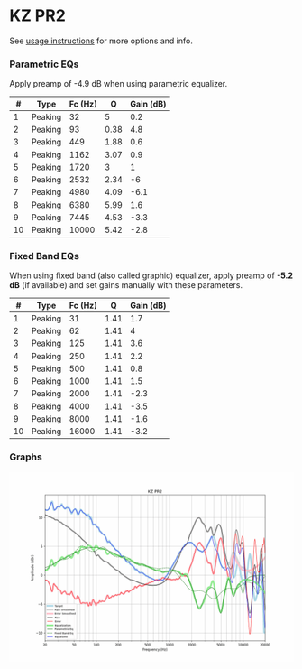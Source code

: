 # KZ PR2
See [usage instructions](https://github.com/jaakkopasanen/AutoEq#usage) for more options and info.

### Parametric EQs
Apply preamp of -4.9 dB when using parametric equalizer.

|   # | Type    |   Fc (Hz) |    Q |   Gain (dB) |
|-----|---------|-----------|------|-------------|
|   1 | Peaking |        32 | 5    |         0.2 |
|   2 | Peaking |        93 | 0.38 |         4.8 |
|   3 | Peaking |       449 | 1.88 |         0.6 |
|   4 | Peaking |      1162 | 3.07 |         0.9 |
|   5 | Peaking |      1720 | 3    |         1   |
|   6 | Peaking |      2532 | 2.34 |        -6   |
|   7 | Peaking |      4980 | 4.09 |        -6.1 |
|   8 | Peaking |      6380 | 5.99 |         1.6 |
|   9 | Peaking |      7445 | 4.53 |        -3.3 |
|  10 | Peaking |     10000 | 5.42 |        -2.8 |

### Fixed Band EQs
When using fixed band (also called graphic) equalizer, apply preamp of **-5.2 dB** (if available) and set gains manually with these parameters.

|   # | Type    |   Fc (Hz) |    Q |   Gain (dB) |
|-----|---------|-----------|------|-------------|
|   1 | Peaking |        31 | 1.41 |         1.7 |
|   2 | Peaking |        62 | 1.41 |         4   |
|   3 | Peaking |       125 | 1.41 |         3.6 |
|   4 | Peaking |       250 | 1.41 |         2.2 |
|   5 | Peaking |       500 | 1.41 |         0.8 |
|   6 | Peaking |      1000 | 1.41 |         1.5 |
|   7 | Peaking |      2000 | 1.41 |        -2.3 |
|   8 | Peaking |      4000 | 1.41 |        -3.5 |
|   9 | Peaking |      8000 | 1.41 |        -1.6 |
|  10 | Peaking |     16000 | 1.41 |        -3.2 |

### Graphs
![](./KZ%20PR2.png)
